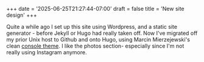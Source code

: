 +++
date = '2025-06-25T21:27:44-07:00'
draft = false
title = 'New site design'
+++

Quite a while ago I set up this site using Wordpress, and a static site generator - before
Jekyll or Hugo had really taken off. Now I've migrated off my prior Unix host to Github and
onto Hugo, using Marcin Mierzejewski's clean [console theme](https://github.com/mrmierzejewski/hugo-theme-console/). I like the photos section- especially since I'm not really using Instagram anymore.
